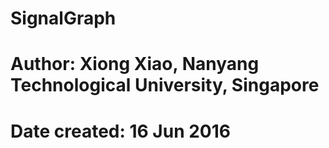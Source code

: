 # SignalGraph

# Author: Xiong Xiao, Nanyang Technological University, Singapore
# Date created: 16 Jun 2016
